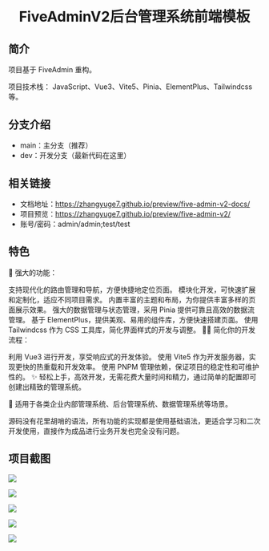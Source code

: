 
<h1 align="center" style="margin: 30px 0 30px; font-weight: bold;">FiveAdminV2后台管理系统前端模板</h1>


## 简介
项目基于 FiveAdmin 重构。

项目技术栈： JavaScript、Vue3、Vite5、Pinia、ElementPlus、Tailwindcss 等。


## 分支介绍
+   main：主分支（推荐）
+   dev：开发分支（最新代码在这里）

## 相关链接
+ 文档地址：https://zhangyuge7.github.io/preview/five-admin-v2-docs/
+ 项目预览：https://zhangyuge7.github.io/preview/five-admin-v2/
+ 账号/密码：admin/admin;test/test

## 特色
🌟 强大的功能：

支持现代化的路由管理和导航，方便快捷地定位页面。
模块化开发，可快速扩展和定制化，适应不同项目需求。
内置丰富的主题和布局，为你提供丰富多样的页面展示效果。
强大的数据管理与状态管理，采用 Pinia 提供可靠且高效的数据流管理。
基于 ElementPlus，提供美观、易用的组件库，方便快速搭建页面。
使用 Tailwindcss 作为 CSS 工具库，简化界面样式的开发与调整。
👩‍💻 简化你的开发流程：

利用 Vue3 进行开发，享受响应式的开发体验。
使用 Vite5 作为开发服务器，实现更快的热重载和开发效率。
使用 PNPM 管理依赖，保证项目的稳定性和可维护性的。
✨ 轻松上手，高效开发，无需花费大量时间和精力，通过简单的配置即可创建出精致的管理系统。

💼 适用于各类企业内部管理系统、后台管理系统、数据管理系统等场景。

源码没有花里胡哨的语法，所有功能的实现都是使用基础语法，更适合学习和二次开发使用，直接作为成品进行业务开发也完全没有问题。


## 项目截图

![](https://oscimg.oschina.net/oscnet/up-961a7a6f13737ff79541f31d030227df9fa.png)

![](https://oscimg.oschina.net/oscnet/up-8a7207add56914df3d7c60f6d10c4c519e2.png)

![](https://oscimg.oschina.net/oscnet/up-650c9437afa97308579ebf83400d90f6de7.png)

![]( https://oscimg.oschina.net/oscnet/up-4ecb6b6db74daec86c562d75864b58f3b47.png)

![](https://oscimg.oschina.net/oscnet/up-9950d6de99a3a3fdd3020a82763a2cf4bda.png)
